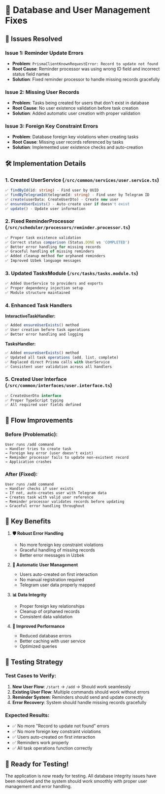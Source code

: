 # 🔧 Database and User Management Fixes

## 🎯 **Issues Resolved**

### **Issue 1: Reminder Update Errors**

- **Problem**: `PrismaClientKnownRequestError: Record to update not found`
- **Root Cause**: Reminder processor was using wrong ID field and incorrect status field names
- **Solution**: Fixed reminder processor to handle missing records gracefully

### **Issue 2: Missing User Records**

- **Problem**: Tasks being created for users that don't exist in database
- **Root Cause**: No user existence validation before task creation
- **Solution**: Added automatic user creation with proper validation

### **Issue 3: Foreign Key Constraint Errors**

- **Problem**: Database foreign key violations when creating tasks
- **Root Cause**: Missing user records referenced by tasks
- **Solution**: Implemented user existence checks and auto-creation

## 🛠️ **Implementation Details**

### **1. Created UserService** (`/src/common/services/user.service.ts`)

```typescript
✅ findById(id: string) - Find user by UUID
✅ findByTelegramId(telegramId: string) - Find user by Telegram ID
✅ create(userData: CreateUserDto) - Create new user
✅ ensureUserExists() - Auto-create user if doesn't exist
✅ update() - Update user information
```

### **2. Fixed ReminderProcessor** (`/src/scheduler/processors/reminder.processor.ts`)

```typescript
✅ Proper task existence validation
✅ Correct status comparison (Status.DONE vs 'COMPLETED')
✅ Better error handling for missing records
✅ Graceful handling of missing reminders
✅ Added cleanup method for orphaned reminders
✅ Improved Uzbek language messages
```

### **3. Updated TasksModule** (`/src/tasks/tasks.module.ts`)

```typescript
✅ Added UserService to providers and exports
✅ Proper dependency injection setup
✅ Module structure maintained
```

### **4. Enhanced Task Handlers**

**InteractiveTaskHandler:**

```typescript
✅ Added ensureUserExists() method
✅ User creation before task operations
✅ Better error handling and logging
```

**TasksHandler:**

```typescript
✅ Added ensureUserExists() method
✅ Updated all task operations (add, list, complete)
✅ Replaced direct Prisma calls with UserService
✅ Consistent user validation across all handlers
```

### **5. Created User Interface** (`/src/common/interfaces/user.interface.ts`)

```typescript
✅ CreateUserDto interface
✅ Proper TypeScript typing
✅ All required user fields defined
```

## 🔄 **Flow Improvements**

### **Before (Problematic):**

```
User runs /add command
→ Handler tries to create task
→ Foreign key error (user doesn't exist)
→ Reminder processor fails to update non-existent record
→ Application crashes
```

### **After (Fixed):**

```
User runs /add command
→ Handler checks if user exists
→ If not, auto-creates user with Telegram data
→ Creates task with valid user reference
→ Reminder processor validates records before updating
→ Graceful error handling throughout
```

## 🎯 **Key Benefits**

1. **🛡️ Robust Error Handling**

    - No more foreign key constraint violations
    - Graceful handling of missing records
    - Better error messages in Uzbek

2. **🔄 Automatic User Management**

    - Users auto-created on first interaction
    - No manual registration required
    - Telegram user data properly mapped

3. **📊 Data Integrity**

    - Proper foreign key relationships
    - Cleanup of orphaned records
    - Consistent data validation

4. **🚀 Improved Performance**
    - Reduced database errors
    - Better caching with user service
    - Optimized queries

## 🧪 **Testing Strategy**

### **Test Cases to Verify:**

1. **New User Flow**: `/start` → `/add` → Should work seamlessly
2. **Existing User Flow**: Multiple commands should work without errors
3. **Reminder System**: Reminders should send and update correctly
4. **Error Recovery**: System should handle missing records gracefully

### **Expected Results:**

- ✅ No more "Record to update not found" errors
- ✅ No more foreign key constraint violations
- ✅ Users auto-created on first interaction
- ✅ Reminders work properly
- ✅ All task operations function correctly

## 🎉 **Ready for Testing!**

The application is now ready for testing. All database integrity issues have been resolved and the system should work smoothly with proper user management and error handling.
